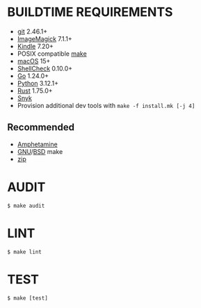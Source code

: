 # BUILDTIME REQUIREMENTS

* [git](https://git-scm.com/) 2.46.1+
* [ImageMagick](https://imagemagick.org/) 7.1.1+
* [Kindle](https://www.amazon.com/b?ie=UTF8&node=16571048011) 7.20+
* POSIX compatible [make](https://pubs.opengroup.org/onlinepubs/9799919799/utilities/make.html)
* [macOS](https://www.apple.com/macos) 15+
* [ShellCheck](https://www.shellcheck.net/) 0.10.0+
* [Go](https://go.dev/) 1.24.0+
* [Python](https://www.python.org/) 3.12.1+
* [Rust](https://www.rust-lang.org/) 1.75.0+
* [Snyk](https://snyk.io/)
* Provision additional dev tools with `make -f install.mk [-j 4]`

## Recommended

* [Amphetamine](https://apps.apple.com/us/app/amphetamine/id937984704)
* [GNU](https://www.gnu.org/)/[BSD](https://en.wikipedia.org/wiki/Berkeley_Software_Distribution) make
* [zip](https://linux.die.net/man/1/zip)

# AUDIT

```console
$ make audit
```

# LINT

```console
$ make lint
```

# TEST

```console
$ make [test]
```
